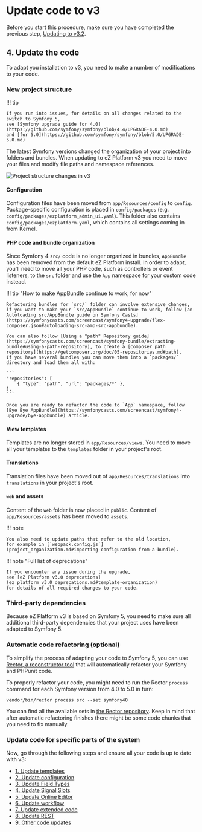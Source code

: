 # Update code to v3

Before you start this procedure, make sure you have completed the previous step,
[Updating to v3.2](to_3.2.md).

## 4. Update the code

To adapt you installation to v3, you need to make a number of modifications to your code.

### New project structure

!!! tip

    If you run into issues, for details on all changes related to the switch to Symfony 5,
    see [Symfony upgrade guide for 4.0](https://github.com/symfony/symfony/blob/4.4/UPGRADE-4.0.md)
    and [for 5.0](https://github.com/symfony/symfony/blob/5.0/UPGRADE-5.0.md)

The latest Symfony versions changed the organization of your project into folders and bundles.
When updating to eZ Platform v3 you need to move your files and modify file paths and namespace references.

![Project structure changes in v3](folder_structure_v3.png "Project folder structure changes between v2 and v3")

#### Configuration

Configuration files have been moved from `app/Resources/config` to `config`.
Package-specific configuration is placed in `config/packages` (e.g. `config/packages/ezplatform_admin_ui.yaml`).
This folder also contains `config/packages/ezplatform.yaml`, which contains all settings coming in from Kernel.

#### PHP code and bundle organization

Since Symfony 4 `src/` code is no longer organized in bundles, `AppBundle` has been removed from the default eZ Platform install.
In order to adapt, you'll need to move all your PHP code, such as controllers or event listeners, to the `src` folder and use the `App` namespace for your custom code instead.

!!! tip "How to make AppBundle continue to work, for now"

    Refactoring bundles for `src/` folder can involve extensive changes, if you want to make your `src/AppBundle` continue to work, follow [an Autoloading src/AppBundle guide on Symfony Casts](https://symfonycasts.com/screencast/symfony4-upgrade/flex-composer.json#autoloading-src-amp-src-appbundle).
    
    You can also follow [Using a "path" Repository guide](https://symfonycasts.com/screencast/symfony-bundle/extracting-bundle#using-a-path-repository), to create a [composer path repository](https://getcomposer.org/doc/05-repositories.md#path).
    If you have several bundles you can move them into a `packages/` directory and load them all with:
    
    ```
    "repositories": [
        { "type": "path", "url": "packages/*" },
    ],
    ```
    
    Once you are ready to refactor the code to `App` namespace, follow [Bye Bye AppBundle](https://symfonycasts.com/screencast/symfony4-upgrade/bye-appbundle) article.

#### View templates

Templates are no longer stored in `app/Resources/views`.
You need to move all your templates to the `templates` folder in your project's root.

#### Translations

Translation files have been moved out of `app/Resources/translations` into `translations` in your project's root.

#### `web` and assets

Content of the `web` folder is now placed in `public`.
Content of `app/Resources/assets` has been moved to `assets`.

!!! note

    You also need to update paths that refer to the old location,
    for example in [`webpack.config.js`](project_organization.md#importing-configuration-from-a-bundle).

!!! note "Full list of deprecations"

    If you encounter any issue during the upgrade,
    see [eZ Platform v3.0 deprecations](ez_platform_v3.0_deprecations.md#template-organization)
    for details of all required changes to your code.

### Third-party dependencies

Because eZ Platform v3 is based on Symfony 5, you need to make sure all additional third-party dependencies
that your project uses have been adapted to Symfony 5.

### Automatic code refactoring (optional)

To simplify the process of adapting your code to Symfony 5, you can use [Rector, a reconstructor tool](https://github.com/rectorphp/rector)
that will automatically refactor your Symfony and PHPunit code.

To properly refactor your code, you might need to run the Rector `process` command for each Symfony version from 4.0 to 5.0 in turn:

`vendor/bin/rector process src --set symfony40`

You can find all the available sets in [the Rector repository](https://github.com/rectorphp/rector/tree/v0.7.65/config/set). 
Keep in mind that after automatic refactoring finishes there might be some code chunks that you need to fix manually.

### Update code for specific parts of the system

Now, go through the following steps and ensure all your code is up to date with v3:

- [1. Update templates](update_code/1_update_templates.md)
- [2. Update configuration](update_code/2_update_configuration.md)
- [3. Update Field Types](update_code/3_update_field_types.md)
- [4. Update Signal Slots](update_code/4_update_signal_slots.md)
- [5. Update Online Editor](update_code/5_update_online_editor.md)
- [6. Update workflow](update_code/6_update_workflow.md)
- [7. Update extended code](update_code/7_update_extensions.md)
- [8. Update REST](update_code/8_update_rest.md)
- [9. Other code updates](update_code/9_update_other.md)
